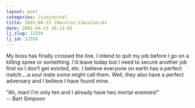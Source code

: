 ```yaml
---
layout: post
categories: livejournal
title: 2001-04-23 10&colon;13&colon;03
date: 2001-04-23 10:13:03
lj_slug: 12550
lj_id: 12550
---
```

My boss has finally crossed the line. I intend to quit my job before I go on a killing spree or something. I'd leave today but I need to secure another job first so I don't get evicted, etc. I believe everyone on earth has a perfect match....a soul mate some might call them. Well, they also have a perfect adversary and I believe I have found mine.  



"Ah, man! I'm only ten and I already have two mortal enemies!"  
\-- Bart Simpson
